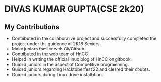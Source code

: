 # DIVAS KUMAR GUPTA(CSE 2k20)
## My Contributions

* Contributed in the collaborative project and successfully completed the project        under the guidence of 2K18 Seniors.
* Make juniors familer with Git/Github.
* Contributed in the web team of HnCC
* Helped in writing the official linux blog of HnCC on gitbook.
* Guided juniors in the aspect of Competitive programming.
* Guided juniors regarding Hacktoberfest'22 and cleared their doubts.
* Guided juniors during Linux drive installation.